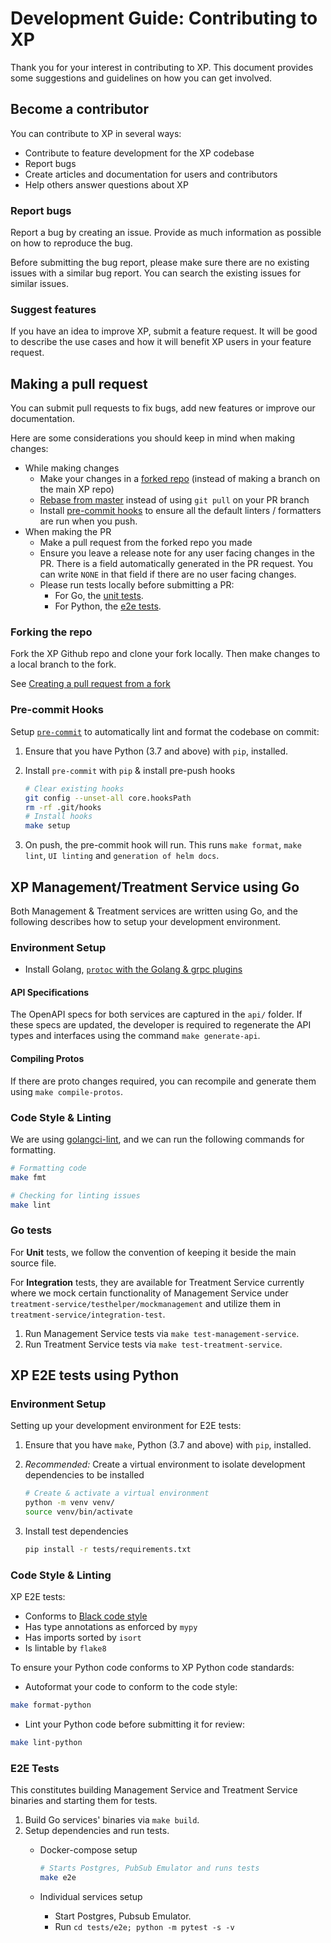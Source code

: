 # Development Guide: Contributing to XP

Thank you for your interest in contributing to XP. This document provides some suggestions and guidelines on how you can get involved.

## Become a contributor

You can contribute to XP in several ways:

- Contribute to feature development for the XP codebase
- Report bugs
- Create articles and documentation for users and contributors
- Help others answer questions about XP

### Report bugs

Report a bug by creating an issue. Provide as much information as possible
on how to reproduce the bug.

Before submitting the bug report, please make sure there are no existing issues
with a similar bug report. You can search the existing issues for similar issues.

### Suggest features

If you have an idea to improve XP, submit a feature request. It will be good
to describe the use cases and how it will benefit XP users in your feature
request.

## Making a pull request

You can submit pull requests to fix bugs, add new features or improve our documentation.

Here are some considerations you should keep in mind when making changes:

- While making changes
  - Make your changes in a [forked repo](#forking-the-repo) (instead of making a branch on the main XP repo)
  - [Rebase from master](#incorporating-upstream-changes-from-master) instead of using `git pull` on your PR branch
  - Install [pre-commit hooks](#pre-commit-hooks) to ensure all the default linters / formatters are run when you push.
- When making the PR
  - Make a pull request from the forked repo you made
  - Ensure you leave a release note for any user facing changes in the PR. There is a field automatically generated in the PR request. You can write `NONE` in that field if there are no user facing changes.
  - Please run tests locally before submitting a PR:
    - For Go, the [unit tests](#go-tests).
    - For Python, the [e2e tests](#e2e-tests).

### Forking the repo

Fork the XP Github repo and clone your fork locally. Then make changes to a local branch to the fork.

See [Creating a pull request from a fork](https://docs.github.com/en/github/collaborating-with-pull-requests/proposing-changes-to-your-work-with-pull-requests/creating-a-pull-request-from-a-fork)

### Pre-commit Hooks

Setup [`pre-commit`](https://pre-commit.com/) to automatically lint and format the codebase on commit:

1. Ensure that you have Python (3.7 and above) with `pip`, installed.
2. Install `pre-commit` with `pip` &amp; install pre-push hooks

    ```sh
    # Clear existing hooks    
    git config --unset-all core.hooksPath
    rm -rf .git/hooks
    # Install hooks
    make setup
    ```

3. On push, the pre-commit hook will run. This runs `make format`, `make lint`, `UI linting` and `generation of helm docs`.

## XP Management/Treatment Service using Go

Both Management & Treatment services are written using Go, and the following describes how to setup your development environment.

### Environment Setup

- Install Golang, [`protoc` with the Golang &amp; grpc plugins](https://developers.google.com/protocol-buffers/docs/gotutorial#compiling-your-protocol-buffers)

#### API Specifications

The OpenAPI specs for both services are captured in the `api/` folder. If these specs are updated, the developer is required to regenerate the API types and interfaces using the command `make generate-api`.

#### Compiling Protos

If there are proto changes required, you can recompile and generate them using `make compile-protos`.

### Code Style & Linting

We are using [golangci-lint](https://github.com/golangci/golangci-lint), and we can run the following commands for formatting.

```sh
# Formatting code
make fmt

# Checking for linting issues
make lint
```

### Go tests

For **Unit** tests, we follow the convention of keeping it beside the main source file.

For **Integration** tests, they are available for Treatment Service currently where we mock certain functionality of Management Service under `treatment-service/testhelper/mockmanagement` and utilize them in `treatment-service/integration-test`.

1. Run Management Service tests via `make test-management-service`.
2. Run Treatment Service tests via `make test-treatment-service`.

## XP E2E tests using Python

### Environment Setup

Setting up your development environment for E2E tests:

1. Ensure that you have `make`, Python (3.7 and above) with `pip`, installed.
2. _Recommended:_ Create a virtual environment to isolate development dependencies to be installed

    ```sh
    # Create & activate a virtual environment
    python -m venv venv/
    source venv/bin/activate
    ```

3. Install test dependencies

    ```sh
    pip install -r tests/requirements.txt
    ```

### Code Style & Linting

XP E2E tests:

- Conforms to [Black code style](https://black.readthedocs.io/en/stable/the_black_code_style.html)
- Has type annotations as enforced by `mypy`
- Has imports sorted by `isort`
- Is lintable by `flake8`

To ensure your Python code conforms to XP Python code standards:

- Autoformat your code to conform to the code style:

```sh
make format-python
```

- Lint your Python code before submitting it for review:

```sh
make lint-python
```

### E2E Tests

This constitutes building Management Service and Treatment Service binaries and starting them for tests.

1. Build Go services' binaries via `make build`.
2. Setup dependencies and run tests.
    - Docker-compose setup

        ```sh
        # Starts Postgres, PubSub Emulator and runs tests
        make e2e
        ```

    - Individual services setup
        - Start Postgres, Pubsub Emulator.
        - Run `cd tests/e2e; python -m pytest -s -v`
